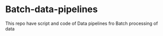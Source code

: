 # Batch-data-pipelines
This repo have script and code of Data pipelines fro Batch processing of data

